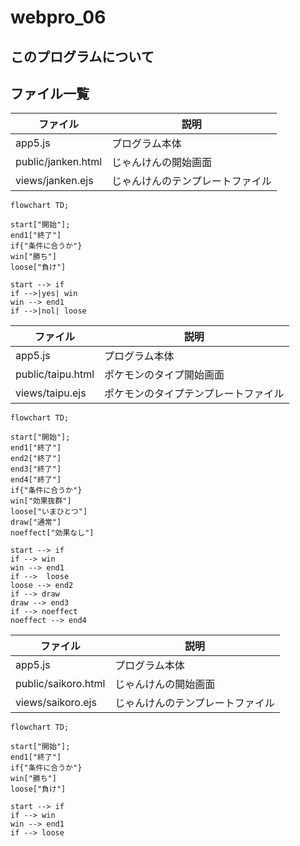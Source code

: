 # webpro_06

## このプログラムについて

## ファイル一覧
ファイル | 説明
-|-
app5.js | プログラム本体
public/janken.html | じゃんけんの開始画面
views/janken.ejs | じゃんけんのテンプレートファイル


```mermaid
flowchart TD;

start["開始"];
end1["終了"]
if{"条件に合うか"}
win["勝ち"]
loose["負け"]

start --> if
if -->|yes| win
win --> end1
if -->|nol| loose
```

ファイル | 説明
-|-
app5.js | プログラム本体
public/taipu.html | ポケモンのタイプ開始画面
views/taipu.ejs | ポケモンのタイプテンプレートファイル

```mermaid
flowchart TD;

start["開始"];
end1["終了"]
end2["終了"]
end3["終了"]
end4["終了"]
if{"条件に合うか"}
win["効果抜群"]
loose["いまひとつ"]
draw["通常"]
noeffect["効果なし"]

start --> if
if --> win
win --> end1
if -->  loose
loose --> end2
if --> draw
draw --> end3
if --> noeffect
noeffect --> end4
```

ファイル | 説明
-|-
app5.js | プログラム本体
public/saikoro.html | じゃんけんの開始画面
views/saikoro.ejs | じゃんけんのテンプレートファイル

```mermaid
flowchart TD;

start["開始"];
end1["終了"]
if{"条件に合うか"}
win["勝ち"]
loose["負け"]

start --> if
if --> win
win --> end1
if --> loose
```